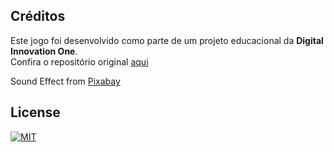 ## Créditos

Este jogo foi desenvolvido como parte de um projeto educacional da **Digital Innovation One**.  
Confira o repositório original [aqui](https://github.com/digitalinnovationone/jsgame-detona-ralph)

Sound Effect from <a href="https://pixabay.com/sound-effects/?utm_source=link-attribution&utm_medium=referral&utm_campaign=music&utm_content=6008">Pixabay</a>

## License
[![MIT](https://img.shields.io/npm/l/react)](https://github.com/Alan-oliveir/detona_ralph/blob/main/LICENSE.md)
